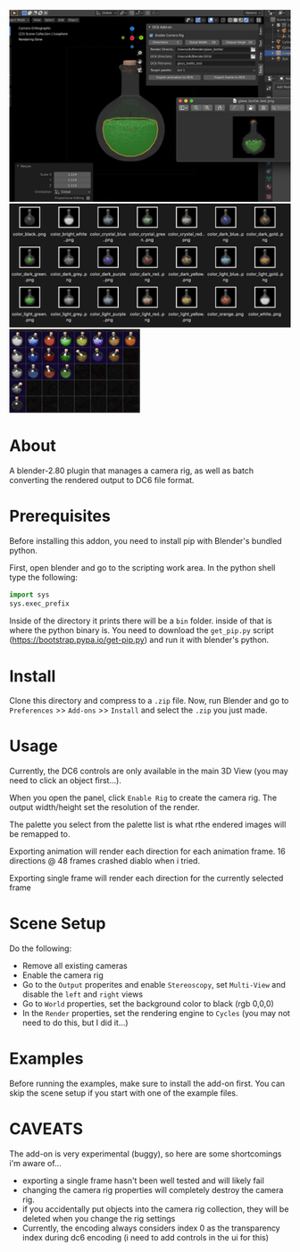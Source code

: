 ![screenshot 1](/readme_images/potion_screenshot.png?raw=true)
![screenshot 2](/readme_images/potions_screenshot.png?raw=true)
![screenshot 3](/readme_images/potions_in_game.gif?raw=true)

# About
A blender-2.80 plugin that manages a camera rig, as well as batch converting the rendered output to DC6 file format.

# Prerequisites
Before installing this addon, you need to install pip with Blender's bundled python.

First, open blender and go to the scripting work area. In the python shell type the following:

```python
import sys
sys.exec_prefix
```

Inside of the directory it prints there will be a `bin` folder. inside of that is where the python binary is.
You need to download the `get_pip.py` script (https://bootstrap.pypa.io/get-pip.py) and run it with blender's python.

# Install
Clone this directory and compress to a `.zip` file. Now, run Blender and go to `Preferences` >> `Add-ons` >> `Install` and select the `.zip` you just made.

# Usage
Currently, the DC6 controls are only available in the main 3D View (you may need to click an object first...).

When you open the panel, click `Enable Rig` to create the camera rig.
The output width/height set the resolution of the render.

The palette you select from the palette list is what rthe endered images will be remapped to.

Exporting animation will render each direction for each animation frame. 16 directions @ 48 frames crashed diablo when i tried.

Exporting single frame will render each direction for the currently selected frame

# Scene Setup
Do the following:
* Remove all existing cameras
* Enable the camera rig
* Go to the `Output` properites and enable `Stereoscopy`, set `Multi-View` and disable the `left` and `right` views
* Go to `World` properties, set the background color to black (rgb 0,0,0)
* In the `Render` properties, set the rendering engine to `Cycles` (you may not need to do this, but I did it...)

# Examples
Before running the examples, make sure to install the add-on first. You can skip the scene setup if you start with one of the example files.

# CAVEATS
The add-on is very experimental (buggy), so here are some shortcomings i'm aware of...

* exporting a single frame hasn't been well tested and will likely fail
* changing the camera rig properties will completely destroy the camera rig.
* if you accidentally put objects into the camera rig collection, they will be deleted when you change the rig settings
* Currently, the encoding always considers index 0 as the transparency index during dc6 encoding (i need to add controls in the ui for this)

